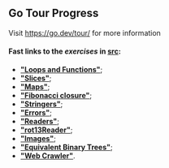 ## Go Tour Progress

Visit https://go.dev/tour/ for more information

#### Fast links to the _exercises_ in [src](https://github.com/AlekseyLapunov/Go_Tour_Progress/tree/main/src):
- [**"Loops and Functions"**](https://github.com/AlekseyLapunov/Go_Tour_Progress/tree/main/src/26_loops_and_functions_exercise);
- [**"Slices"**](https://github.com/AlekseyLapunov/Go_Tour_Progress/tree/main/src/49_slices_exercise);
- [**"Maps"**](https://github.com/AlekseyLapunov/Go_Tour_Progress/tree/main/src/54_maps_exercise);
- [**"Fibonacci closure"**](https://github.com/AlekseyLapunov/Go_Tour_Progress/tree/main/src/57_fibonacci_closure_exercise);
- [**"Stringers"**](https://github.com/AlekseyLapunov/Go_Tour_Progress/tree/main/src/75_exercise_stringers);
- [**"Errors"**](https://github.com/AlekseyLapunov/Go_Tour_Progress/tree/main/src/77_exercise_errors);
- [**"Readers"**](https://github.com/AlekseyLapunov/Go_Tour_Progress/tree/main/src/79_exercise_readers);
- [**"rot13Reader"**](https://github.com/AlekseyLapunov/Go_Tour_Progress/tree/main/src/80_exercise_rot13_reader);
- [**"Images"**](https://github.com/AlekseyLapunov/Go_Tour_Progress/tree/main/src/82_images_exercise);
- [**"Equivalent Binary Trees"**](https://github.com/AlekseyLapunov/Go_Tour_Progress/tree/main/src/91_exercise_equivalent_binary_trees);
- [**"Web Crawler"**](https://github.com/AlekseyLapunov/Go_Tour_Progress/tree/main/src/92_web_crawler_exercise).
